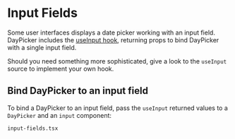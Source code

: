 # Input Fields

Some user interfaces displays a date picker working with an input field.
DayPicker includes the [useInput hook](/api/functions/useinput), returning props
to bind DayPicker with a single input field.

Should you need something more sophisticated, give a look to the `useInput`
source to implement your own hook.

## Bind DayPicker to an input field

To bind a DayPicker to an input field, pass the `useInput` returned values to a
`DayPicker` and an `input` component:

```include
input-fields.tsx
```
